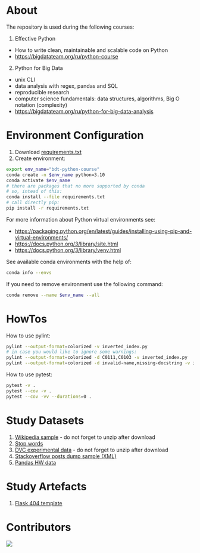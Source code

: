 # About

The repository is used during the following courses:
1. Effective Python

- How to write clean, maintainable and scalable code on Python
- https://bigdatateam.org/ru/python-course

2. Python for Big Data

- unix CLI
- data analysis with regex, pandas and SQL
- reproducible research
- computer science fundamentals: data structures, algorithms, Big O notation (complexity)
- https://bigdatateam.org/ru/python-for-big-data-analysis

# Environment Configuration

1. Download [requirements.txt](requirements.txt)
2. Create environment:
```bash
export env_name="bdt-python-course"
conda create -n $env_name python=3.10
conda activate $env_name
# there are packages that no more supported by conda
# so, intead of this:
conda install --file requirements.txt
# call directly pip:
pip install -r requirements.txt
```

For more information about Python virtual environments see:
* https://packaging.python.org/en/latest/guides/installing-using-pip-and-virtual-environments/
* https://docs.python.org/3/library/site.html
* https://docs.python.org/3/library/venv.html

See available conda environments with the help of:
```bash
conda info --envs
```

If you need to remove environment use the following command:
```bash
conda remove --name $env_name --all
```

# HowTos

How to use pylint:
```bash
pylint --output-format=colorized -v inverted_index.py
# in case you would like to ignore some warnings:
pylint --output-format=colorized -d C0111,C0103 -v inverted_index.py
pylint --output-format=colorized -d invalid-name,missing-docstring -v inverted_index.py
```

How to use pytest:
```bash
pytest -v .
pytest --cov -v .
pytest --cov -vv --durations=0 .
```

# Study Datasets

1. [Wikipedia sample](https://drive.google.com/open?id=1ASO-nWW5FpvM7PfpOxxPu-0imjcMZhqN) - do not forget to unzip after download
2. [Stop words](https://drive.google.com/open?id=1NBPhZzUyFc0e-_vQwZpxtrxBqzCsB9Yg)
3. [DVC experimental data](https://drive.google.com/file/d/1D-YgtxAlr5Gf--8nWY1p4N8G1tFa94xc/view?usp=sharing) - do not forget to unzip after download
4. [Stackoverflow posts dump sample (XML)](https://drive.google.com/file/d/1oDUNOK1Ap0-YV930Z78WQZVuKHtqZ2WC/view)
5. [Pandas HW data](https://drive.google.com/file/d/196D3snvk5hL3_aeIYnKPJXA1HUYrxMky/view)

# Study Artefacts

1. [Flask 404 template](https://drive.google.com/open?id=1EpBf995F7zENPKkUqKq1qP3vFfq0cpgF)


# Contributors

<a href = "https://github.com/big-data-team/python-course/graphs/contributors">
  <img src = "https://contrib.rocks/image?repo=big-data-team/python-course"/>
</a>

<!-- made with [contributors-img](https://contrib.rocks) -->
